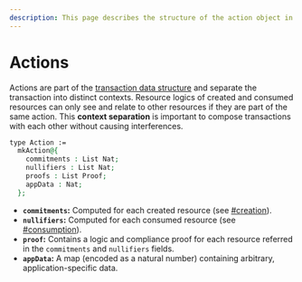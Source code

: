 ```yaml
---
description: This page describes the structure of the action object in detail.
---
```


# Actions

Actions are part of the [transaction data structure](transaction-object.md) and separate the transaction into distinct contexts. Resource logics of created and consumed resources can only see and relate to other resources if they are part of the same action. This **context separation** is important to compose transactions with each other without causing interferences.

```agda
type Action :=
  mkAction@{
    commitments : List Nat;
    nullifiers : List Nat;
    proofs : List Proof;
    appData : Nat;
  };
```

* **`commitments`:** Computed for each created resource (see [#creation](../resources/#creation "mention")).
* **`nullifiers`:** Computed for each consumed resource (see [#consumption](../resources/#consumption "mention")).
* **`proof`:** Contains a logic and compliance proof for each resource referred in the `commitments` and `nullifiers` fields.
* **`appData`:** A map (encoded as a natural number) containing arbitrary, application-specific data.
